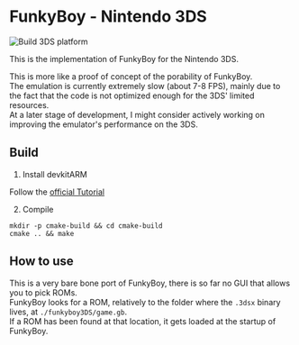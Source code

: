 # FunkyBoy - Nintendo 3DS

![Build 3DS platform](https://github.com/kremi151/FunkyBoy/workflows/Build%203DS%20platform/badge.svg)

This is the implementation of FunkyBoy for the Nintendo 3DS.

This is more like a proof of concept of the porability of FunkyBoy. \
The emulation is currently extremely slow (about 7-8 FPS), mainly due to the fact that the code is not optimized enough for the 3DS' limited resources. \
At a later stage of development, I might consider actively working on improving the emulator's performance on the 3DS.

## Build 

1. Install devkitARM

Follow the [official Tutorial](https://devkitpro.org/wiki/Getting_Started)

2. Compile

```
mkdir -p cmake-build && cd cmake-build
cmake .. && make
```

## How to use

This is a very bare bone port of FunkyBoy, there is so far no GUI that allows you to pick ROMs. \
FunkyBoy looks for a ROM, relatively to the folder where the `.3dsx` binary lives, at `./funkyboy3DS/game.gb`. \
If a ROM has been found at that location, it gets loaded at the startup of FunkyBoy.
